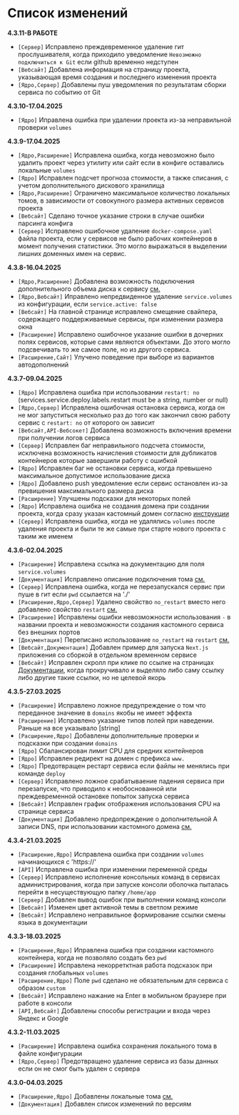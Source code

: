 # Список изменений

**4.3.11-В РАБОТЕ**

- `[Сервер]` Исправлено преждевременное удаление гит прослушивателя, когда приходило уведомление `Невозможно подключиться к Git` если github временно недступен
- `[Вебсайт]` Добавлена информация на страницу проекта, указывающая время создания и последнего изменения проекта
- `[Ядро,Сервер]` Добавлены пуш уведомления по результатам сборки сервиса по событию от Git

**4.3.10-17.04.2025**

- `[Ядро]` Иправлена ошибка при удалении проекта из-за неправильной проверки `volumes`

**4.3.9-17.04.2025**

- `[Ядро,Расширение]` Исправлена ошибка, когда невозможно было удалить проект через утилиту или сайт если в конфиге оставались локальные `volumes`
- `[Ядро]` Исправлен подсчет прогноза стоимости, а также списания, с учетом дополнительного дискового хранилища
- `[Ядро,Расширение]` Ограничено максимальное количество локальных томов, в зависимости от совокупного размера активных сервисов проекта
- `[Вебсайт]` Сделано точное указание строки в случае ошибки парсинга конфига
- `[Сервер]` Исправлено ошибочное удаление `docker-compose.yaml` файла проекта, если у сервисов не было рабочих контейнеров в момент получения статистики. Это могло выражаться в выделении лишних доменных имен на сервис.

**4.3.8-16.04.2025**

- `[Ядро,Расширение]` Добавлена возможность подключения дополнительного объема диска к сервису [см.](./ConfigFile.md#service-deploy-storage)
- `[Ядро,Вебсайт]` Иправлено непредвиденное удаление `service.volumes` из конфигурации, если `service.active: false`
- `[Вебсайт]` На главной странице исправлено смещение свайпера, содержащего поддерживаемые сервисы, при изменении размера окна
- `[Расширение]` Исправлено ошибочное указание ошибки в дочерних полях сервисов, которые сами являются объектами. До этого могло подсвечивать то же самое поле, но из другого сервиса.
- `[Расширение,Сайт]` Улучено поведение при выборе из вариантов автодополнений

**4.3.7-09.04.2025**

- `[Ядро]` Исправлена ошибка при использовании `restart: no` (services.service.deploy.labels.restart must be a string, number or null)
- `[Ядро,Сервер]` Иcправлена ошибочная остановка сервиса, когда он не мог запуститься несколько раз до того как закончил свою работу сервис с `restart: no` от которого он зависит
- `[Вебсайт,API-Вебсокет]` Добавлена возможность включения времени при получении логов сервиса
- `[Сервер]` Исправлен баг неправильного подсчета стоимости, исключена возможность начисления стоимости для дубликатов контейнеров которые завершили работу с ошибкой
- `[Ядро]` Исправлен баг не остановки сервиса, когда превышено максимальное допустимое использование диска
- `[Ядро]` Добавлено push уведомление если сервис остановлен из-за превишения максимального размера диска
- `[Расширение]` Улучшены подсказки для некоторых полей
- `[Ядро]` Исправлена ошибка не создания домена при создании проекта, когда сразу указан кастомный домен согласно [инструкции](./ConfigFile.md#custom-domain)
- `[Сервер]` Исправлена ошибка, когда не удалялись `volumes` после удаления проекта и были те же самые при старте нового проекта с таким же именем

**4.3.6-02.04.2025**

- `[Расширение]` Исправлена ссылка на документацию для поля `service.volumes`
- `[Документация]` Исправлено описание подключения тома [см.](./ConfigFile.md#service-volumes)
- `[Сервер]` Исправлена ошибка, когда не перезапускался сервис при пуше в гит если `pwd` ссылается на './'
- `[Расширение,Ядро,Сервер]` Удалено свойство `no_restart` вместо него добавлено свойство `restart` [см.](./ConfigFile.md#service-restart)
- `[Расширение]` Исправлены ошибки невозможности использования `-` в названии проекта и невозможности создания кастомного сервиса без внешних портов
- `[Документация]` Переписано использование `no_restart` на `restart` [см.](./ConfigFile.md#service-restart)
- `[Вебсайт,Документация]` Добавлен пример для запуска `Next.js` приложения со сборкой в отдельном временном сервисе
- `[Вебсайт]` Исправлен скролл при клике по ссылке на страницах [Документации](./ConfigFile.md), когда прокручивало и выделяло либо саму ссылку либо другие такие ссылки, но не целевой якорь

**4.3.5-27.03.2025**

- `[Расширение]` Исправлено ложное предупреждение о том что переданное значение в `domains` якобы не имеет эффекта
- `[Расширение]` Исправлено указание типов полей при наведении. Раньше на все указывало [string]
- `[Расширение,Ядро]` Добавлены дополнительные проверки и подсказки при создании `domains`
- `[Ядро]` Сбалансирован лимит CPU для средних контейнеров
- `[Ядро]` Исправлен редирект на домен с префикса `www.`
- `[Ядро]` Предотвращен рестарт сервиса если файлы не менялись при команде `deploy`
- `[Сервер]` Исправлено ложное срабатываение падения сервиса при перезапуске, что приводило к необоснованной или преждевременной остановке попыток запуска сервиса
- `[Вебсайт]` Исправлен график отображения использования CPU на странице сервиса
- `[Документация]` Добавлено предопреждение о дополнительной A записи DNS, при использовании кастомного домена [см.](./ConfigFile.md#custom-domain)

**4.3.4-21.03.2025**

- `[Расширение,Ядро]` Исправлена ошибка при создании `volumes` начинающихся с 'https://'
- `[API]` Исправлена ошибка при изменении переменной среды
- `[Сервер]` Исправлено исполнение консольных команд в сервисах администрирования, когда при запуске консоли оболочка пыталась перейти в несуществующую папку `/home/app`
- `[Сервер]` Добавлен вывод ошибок при выполнении команд консоли
- `[Вебсайт]` Изменен цвет активной темы в светлом режиме
- `[Вебсайт]` Исправлено неправильное формирование ссылки смены языка в документации

**4.3.3-18.03.2025**

- `[Расширение,Ядро]` Иправлена ошибка при создании кастомного контейнера, когда не позволяло создать без `pwd`
- `[Расширение]` Исправлена некорретктная работа подсказок при создания глобальных `volumes`
- `[Расширение,Ядро]` Поле `pwd` сделано не обязательным для сервиса с образом `custom`
- `[Вебсайт]` Исправлено нажание на Enter в мобильном браузере при работе в консоли
- `[API,Вебсайт]` Добавлены способы регистрации и входа через Яндекс и Google

**4.3.2-11.03.2025**

- `[Расширение]` Исправлена ошибка сохранения локального тома в файле конфигурации
- `[Ядро,Сервер]` Предотвращено удаление сервиса из базы данных если он не смог быть удален с сервера

**4.3.0-04.03.2025**

- `[Расширение,Ядро]` Добавлены локальные тома [см.](./ConfigFile.md#volumes)
- `[Документация]` Добавлен список изменений по версиям
